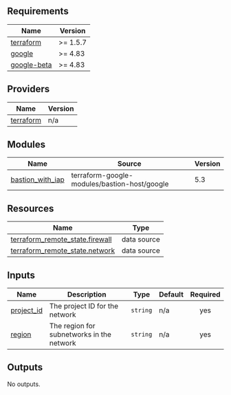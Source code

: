 <!-- BEGIN_TF_DOCS -->
## Requirements

| Name | Version |
|------|---------|
| <a name="requirement_terraform"></a> [terraform](#requirement\_terraform) | >= 1.5.7 |
| <a name="requirement_google"></a> [google](#requirement\_google) | >= 4.83 |
| <a name="requirement_google-beta"></a> [google-beta](#requirement\_google-beta) | >= 4.83 |

## Providers

| Name | Version |
|------|---------|
| <a name="provider_terraform"></a> [terraform](#provider\_terraform) | n/a |

## Modules

| Name | Source | Version |
|------|--------|---------|
| <a name="module_bastion_with_iap"></a> [bastion\_with\_iap](#module\_bastion\_with\_iap) | terraform-google-modules/bastion-host/google | 5.3 |

## Resources

| Name | Type |
|------|------|
| [terraform_remote_state.firewall](https://registry.terraform.io/providers/hashicorp/terraform/latest/docs/data-sources/remote_state) | data source |
| [terraform_remote_state.network](https://registry.terraform.io/providers/hashicorp/terraform/latest/docs/data-sources/remote_state) | data source |

## Inputs

| Name | Description | Type | Default | Required |
|------|-------------|------|---------|:--------:|
| <a name="input_project_id"></a> [project\_id](#input\_project\_id) | The project ID for the network | `string` | n/a | yes |
| <a name="input_region"></a> [region](#input\_region) | The region for subnetworks in the network | `string` | n/a | yes |

## Outputs

No outputs.
<!-- END_TF_DOCS -->